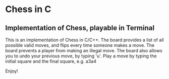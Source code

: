 # Chess in C
## Implementation of Chess, playable in Terminal

This is an implementation of Chess in C/C++. The board provides a list of all possible valid moves, and flips every time someone makes a move. The board prevents a player from making an illegal move. The board also allows you to undo your previous move, by typing 'u'. Play a move by typing the initial square and the final square, e.g. a3a4

Enjoy!
